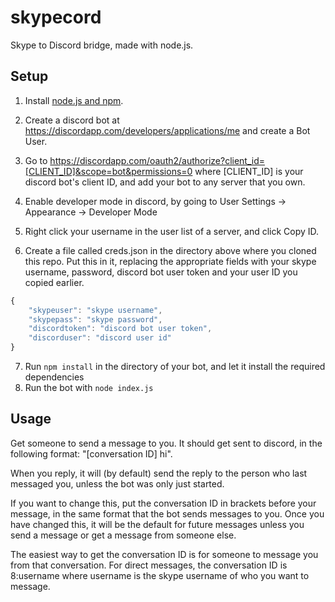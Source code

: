 # skypecord

Skype to Discord bridge, made with node.js.

## Setup
1. Install [node.js and npm](https://nodejs.org/en/).
2. Create a discord bot at https://discordapp.com/developers/applications/me and create a Bot User.
3. Go to https://discordapp.com/oauth2/authorize?client_id=[CLIENT_ID]&scope=bot&permissions=0 where [CLIENT_ID] is your discord bot's client ID, and add your bot to any server that you own.
4. Enable developer mode in discord, by going to User Settings -> Appearance -> Developer Mode
5. Right click your username in the user list of a server, and click Copy ID.

6. Create a file called creds.json in the directory above where you cloned this repo.
Put this in it, replacing the appropriate fields with your skype username, password, discord bot user token and your user ID you copied earlier.

```javascript
{
	"skypeuser": "skype username",
	"skypepass": "skype password",
	"discordtoken": "discord bot user token",
	"discorduser": "discord user id"
}
```

7. Run `npm install` in the directory of your bot, and let it install the required dependencies
8. Run the bot with `node index.js`

## Usage
Get someone to send a message to you. It should get sent to discord, in the following format: "[conversation ID] hi".

When you reply, it will (by default) send the reply to the person who last messaged you, unless the bot was only just started.

If you want to change this, put the conversation ID in brackets before your message, in the same format that the bot sends messages to you. Once you have changed this, it will be the default for future messages unless you send a message or get a message from someone else.

The easiest way to get the conversation ID is for someone to message you from that conversation. For direct messages, the conversation ID is 8:username where username is the skype username of who you want to message.